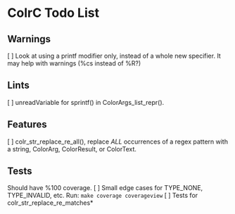 # ColrC Todo List

## Warnings
[ ] Look at using a printf modifier only, instead of a whole new specifier.
    It may help with warnings (%cs instead of %R?)

## Lints
[ ] unreadVariable for sprintf() in ColorArgs_list_repr().

## Features
[ ] colr_str_replace_re_all(), replace *ALL* occurrences of a regex pattern with
    a string, ColorArg, ColorResult, or ColorText.

## Tests
Should have %100 coverage.
[ ] Small edge cases for TYPE_NONE, TYPE_INVALID, etc. Run: `make coverage coverageview`
[ ] Tests for colr_str_replace_re_matches*
